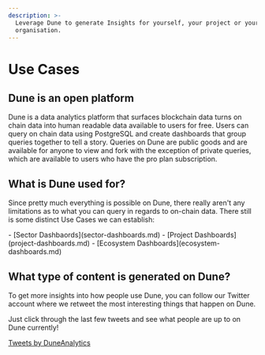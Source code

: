 ```yaml
---
description: >-
  Leverage Dune to generate Insights for yourself, your project or your
  organisation.
---
```


# Use Cases

## Dune is an open platform

Dune is a data analytics platform that surfaces blockchain data turns on chain data into human readable data available to users for free. Users can query on chain data using PostgreSQL and create dashboards that group queries together to tell a story. Queries on Dune are public goods and are available for anyone to view and fork with the exception of private queries, which are available to users who have the pro plan subscription.&#x20;

## **What is Dune used for?**

Since pretty much everything is possible on Dune, there really aren't any limitations as to what you can query in regards to on-chain data. There still is some distinct Use Cases we can establish:&#x20;

<div class="cards grid" markdown>
- [Sector Dashbaords](sector-dashboards.md)
- [Project Dashboards](project-dashboards.md)
- [Ecosystem Dashboards](ecosystem-dashboards.md)
</div>

What type of content is generated on Dune?
------------------------------------------

To get more insights into how people use Dune, you can follow our Twitter account where we retweet the most interesting things that happen on Dune.

Just click through the last few tweets and see what people are up to on Dune currently!

<a class="twitter-timeline" href="https://twitter.com/DuneAnalytics?ref_src=twsrc%5Etfw">Tweets by DuneAnalytics</a> <script async src="https://platform.twitter.com/widgets.js" charset="utf-8"></script>
